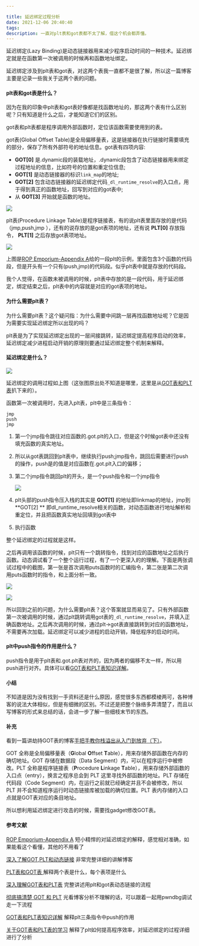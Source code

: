 ```yaml
---

title: 延迟绑定过程分析
date: 2021-12-06 20:40:40
tags: 
description: 一直对plt表和got表都不太了解，借这个机会都弄懂。
---
```




延迟绑定(Lazy Binding)是动态链接器用来减少程序启动时间的一种技术。延迟绑定就是在函数第一次被调用的时候再和函数地址绑定。

延迟绑定涉及到plt表和got表，对这两个表我一直都不是很了解，所以这一篇博客主要是记录一些我关于这两个表的问题。



#### plt表和got表是什么？

因为在我的印象中plt表和got表好像都是找函数地址的，那这两个表有什么区别呢？只有知道是什么之后，才能知道它们的区别。

got表和plt表都是程序调用外部函数时，定位该函数需要使用到的表。

got表(Global Offset Table)是全局偏移量表，这是链接器在执行链接时需要填充的部分，保存了所有外部符号的地址信息。got表有四项内容:

- **GOT[0]** 是.dynamic段的装载地址，.dynamic段包含了动态链接器用来绑定过程地址的信息，比如符号的位置和重定位信息;
- **GOT[1]** 是动态链接器的标识`link_map`的地址;
- **GOT[2]** 包含动态链接器的延迟绑定代码`_dl_runtime_resolve`的入口点，用于得到真正的函数地址，回写到对应的got表中;
- 从 **GOT[3]** 开始就是函数的地址。

![](1.png)

plt表(Procedure Linkage Table)是程序链接表，有的说plt表里面存放的是代码（jmp,push,jmp ），还有的说存放的是got表项的地址，还有说 **PLT[0]** 存放指令， **PLT[1]** 之后存放got表项地址。

![](2.png)

上图是[ROP Emporium-Appendix A](https://ropemporium.com/guide.html)给的一段plt的示例，里面包含3个函数的代码段，但是开头有一个只有(push,jmp)的代码段。似乎plt表中就是存放的代码段。

我个人觉得，在函数未被调用的时候，plt表中存放的是一段代码，用于延迟绑定，绑定结束之后，plt表中的内容就是对应的got表项的地址。



#### 为什么需要plt表？

为什么需要plt表？这个疑问指：为什么需要中间跳一层再找函数地址呢？它是因为需要实现延迟绑定所以出现的吗？

plt表是为了实现延迟绑定出现的一层间接跳转，延迟绑定提高程序启动的效率，延迟绑定减少进程启动开销的原理则要通过延迟绑定整个机制来解释。



#### 延迟绑定是什么？

![](3.png)

延迟绑定的调用过程如上图（这张图原出处不知道是哪里，这里是从[GOT表和PLT表](https://www.jianshu.com/p/0ac63c3744dd)扒下来的）。

函数第一次被调用时，先进入plt表，plt中是三条指令：

```
jmp
push
jmp
```

1. 第一个jmp指令跳往对应函数的.got.plt的入口，但是这个时候got表中还没有填充函数的真实地址。

2. 所以从got表跳回到plt表中，继续执行push;jmp指令，跳回后需要进行push的操作，push是的值是对应函数在.got.plt入口的偏移；

3. 第二个jmp指令跳回plt的开头，是一个push指令和一个jmp指令

   ![](4.png)

4. plt头部的push指令压入栈的其实是 **GOT[1]** 的地址即linkmap的地址，jmp到 **GOT[2] ** 即dl_runtime_resolve相关的函数，对动态函数进行地址解析和重定位，并且把函数真实地址回填到got表中
5. 执行函数

整个延迟绑定的过程就是这样。

之后再调用该函数的时候，plt只有一个跳转指令，找到对应的函数地址之后执行函数。动态调试看了一个整个运行过程，有了一个更深入的的理解。下面是两张调试过程中的截图，第一张是首次调用puts函数时的汇编指令，第二张是第二次调用puts函数时的指令，和上面分析一致。

![](5.png)

![](6.png)



所以回到之前的问题，为什么需要plt表？这个答案就显而易见了。只有外部函数第一次被调用的时候，通过plt跳转调用got表的`_dl_runtime_resolve`，并填入正确函数地址。之后再次调用的时候，通过plt->got表直接跳转到对应的函数地址，不需要再次加载。延迟绑定可以减少进程的启动开销，降低程序的启动时间。



#### plt中push指令的作用是什么？

push指令是用于plt表和.got.plt表对齐的，因为两者的偏移不太一样，所以用push进行对齐。具体可以看[GOT表和PLT表知识详解](https://blog.csdn.net/qq_18661257/article/details/54694748)。



#### 小结

不知道是因为没有找到一手资料还是什么原因，感觉很多东西都模棱两可，各种博客的说法大体相似，但是有细微的区别。不过还是把整个脉络多弄清楚了，而且以写博客的形式来总结的话，会进一步了解一些细枝末节的东西。



#### 补充

看到一篇讲劫持GOT表的博客[手把手教你栈溢出从入门到放弃（下）](https://paper.seebug.org/272/#0x40-hijack-got)。

GOT 全称是全局偏移量表（**G**lobal **O**ffset **T**able），用来存储外部函数在内存的确切地址。GOT 存储在数据段（Data Segment）内，可以在程序运行中被修改。PLT 全称是程序链接表（**P**rocedure **L**inkage **T**able），用来存储外部函数的入口点（entry），换言之程序总会到 PLT 这里寻找外部函数的地址。PLT 存储在代码段（Code Segment）内，在运行之前就已经确定并且不会被修改，所以 PLT 并不会知道程序运行时动态链接库被加载的确切位置。PLT 表内存储的入口点就是GOT表对应的条目地址。

所以想利用延迟绑定进行攻击的时候，需要找gadget修改GOT表。



#### 参考文献

[ROP Emporium-Appendix A](https://ropemporium.com/guide.html)  短小精悍的对延迟绑定的解释，感觉相对准确，如果能看这个看懂，其他的不用看了

[深入了解GOT,PLT和动态链接](https://evilpan.com/2018/04/09/about-got-plt/) 非常完整详细的讲解博客

[PLT表和GOT表 ](https://blog.csdn.net/ATFWUS/article/details/104563414#:~:text=PLT%20表中存储的是%20GOT%20表中的地址%E3%80%82%20PLT%20是一个函数，这个函数的作用是通过,GOT%20和%20GOT%20来正确绑定一个函数的正式地址到GOT表中来%E3%80%82%20GOT%20包含.dynamic段的地址，.dynamic段包含了动态链接器用来绑定过程地址的信息，比如符号的位置和重定位信息%E3%80%82) 解释两个表是什么，每个表项是什么

[深入理解GOT表和PLT表](https://zhuanlan.zhihu.com/p/130271689) 完整讲述用plt和got表动态链接的流程

[彻底搞清楚 GOT 和 PLT](https://www.jianshu.com/p/5092d6d5caa3)  光看博客分析不理解的话，可以跟着一起用pwndbg调试走一下流程

[GOT表和PLT表知识详解](https://blog.csdn.net/qq_18661257/article/details/54694748) 解释plt三条指令中push的作用

[关于GOT表和PLT表的学习](https://blog.csdn.net/weixin_43847969/article/details/104921964) 解释了plt如何提高程序效率，对延迟绑定的过程详细进行了分析